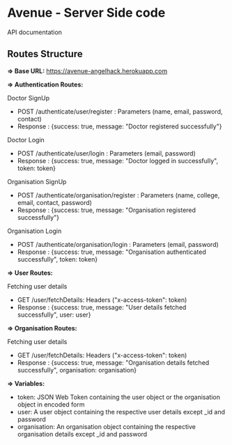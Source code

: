 # Avenue - Server Side code

API documentation

## Routes Structure

**=> Base URL:**
   https://avenue-angelhack.herokuapp.com

**=> Authentication Routes:**

Doctor SignUp
- POST /authenticate/user/register : Parameters (name, email, password, contact)
- Response : {success: true, message: "Doctor registered successfully"}

Doctor Login
- POST /authenticate/user/login : Parameters (email, password)
- Response : {success: true, message: "Doctor logged in successfully", token: token}

Organisation SignUp
- POST /authenticate/organisation/register : Parameters (name, college, email, contact, password)
- Response : {success: true, message: "Organisation registered successfully"}

Organisation Login
- POST /authenticate/organisation/login : Parameters (email, password)
- Response : {success: true, message: "Organisation authenticated successfully", token: token}

**=> User Routes:**

Fetching user details
- GET /user/fetchDetails: Headers ("x-access-token": token)
- Response : {success: true, message: "User details fetched successfully", user: user}

**=> Organisation Routes:**

Fetching user details
- GET /user/fetchDetails: Headers ("x-access-token": token)
- Response : {success: true, message: "Organisation details fetched successfully", organisation: organisation}


**=> Variables:**

- token: JSON Web Token containing the user object or the organisation object in encoded form
- user: A user object containing the respective user details except _id and password
- organisation: An organisation object containing the respective organisation details except _id and password